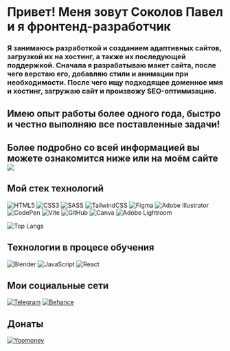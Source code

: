 # Привет! Меня зовут Соколов Павел и я фронтенд-разработчик

### Я занимаюсь разработкой и созданием адаптивных сайтов, загрузкой их на хостинг, а также их последующей поддержкой. Сначала я разрабатываю макет сайта, после чего верстаю его, добавляю стили и анимации при необходимости. После чего ищу подходящее доменное имя и хостинг, загружаю сайт и произвожу SEO-оптимизацию.
## Имею опыт работы более одного года, быстро и честно выполняю все поставленные задачи!
## Более подробно со всей информацией вы можете ознакомится ниже или на моём сайте [<img src="https://img.shields.io/badge/Sokolov Website-fff?style=for-the-badge&logo=&logoColor="/>](https://kms4u.github.io/Sokolov_Web/)

## Мой стек технологий

![HTML5](https://img.shields.io/badge/html5-%23E34F26.svg?style=for-the-badge&logo=html5&logoColor=white)
![CSS3](https://img.shields.io/badge/css3-%231572B6.svg?style=for-the-badge&logo=css3&logoColor=white)
![SASS](https://img.shields.io/badge/SASS-hotpink.svg?style=for-the-badge&logo=SASS&logoColor=white)
![TailwindCSS](https://img.shields.io/badge/tailwindcss-%2338B2AC.svg?style=for-the-badge&logo=tailwind-css&logoColor=white)
![Figma](https://img.shields.io/badge/figma-%23F24E1E.svg?style=for-the-badge&logo=figma&logoColor=white)
![Adobe Illustrator](https://img.shields.io/badge/adobe%20illustrator-%23FF9A00.svg?style=for-the-badge&logo=adobe%20illustrator&logoColor=white)
![CodePen](https://img.shields.io/badge/Codepen-000000?style=for-the-badge&logo=codepen&logoColor=white)
![Vite](https://img.shields.io/badge/vite-%23646CFF.svg?style=for-the-badge&logo=vite&logoColor=white)
![GitHub](https://img.shields.io/badge/github-%23121011.svg?style=for-the-badge&logo=github&logoColor=white)
![Canva](https://img.shields.io/badge/Canva-%2300C4CC.svg?style=for-the-badge&logo=Canva&logoColor=white)
![Adobe Lightroom](https://img.shields.io/badge/Adobe%20Lightroom-31A8FF.svg?style=for-the-badge&logo=Adobe%20Lightroom&logoColor=white)

![Top Langs](https://github-readme-stats.vercel.app/api/top-langs/?username=kms4u&langs_count=8&theme=dracula)

<!-- in progress -->
## Технологии в процесе обучения

![Blender](https://img.shields.io/badge/blender-%23F5792A.svg?style=for-the-badge&logo=blender&logoColor=white)
![JavaScript](https://img.shields.io/badge/javascript-%23323330.svg?style=for-the-badge&logo=javascript&logoColor=%23F7DF1E)
![React](https://img.shields.io/badge/react-%2320232a.svg?style=for-the-badge&logo=react&logoColor=%2361DAFB)
<!-- Social -->
## Мои социальные сети

[![Telegram](https://img.shields.io/badge/Telegram-2CA5E0?style=for-the-badge&logo=telegram&logoColor=white)](https://t.me/kms4uu)
[![Behance](https://img.shields.io/badge/Behance-1769ff?style=for-the-badge&logo=behance&logoColor=white)](https://www.behance.net/1ffd8cf9)

## Донаты
[![Yoomoney](https://img.shields.io/badge/-Yoomoney-7f2bfd?style=for-the-badge)](https://yoomoney.ru/to/4100118156568196)
